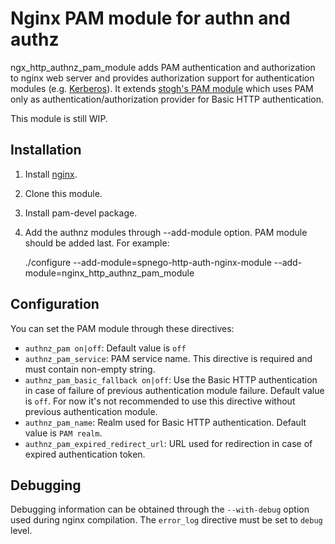 Nginx PAM module for authn and authz
=================================
ngx_http_authnz_pam_module adds PAM authentication and authorization to nginx web server and provides authorization support for authentication modules (e.g. [Kerberos](https://github.com/stnoonan/spnego-http-auth-nginx-module)).
It extends [stogh's PAM module](https://github.com/stogh/ngx_http_auth_pam_module) which uses PAM only as authentication/authorization provider for Basic HTTP authentication.

This module is still WIP.


Installation
-------------
1. Install [nginx](http://wiki.nginx.org/Install).
1. Clone this module.
1. Install pam-devel package.
1. Add the authnz modules through --add-module option. PAM module should be added last. For example:

	./configure --add-module=spnego-http-auth-nginx-module --add-module=nginx_http_authnz_pam_module


Configuration
-------------
You can set the PAM module through these directives:
* `authnz_pam on|off`: Default value is `off`
* `authnz_pam_service`: PAM service name. This directive is required and must contain non-empty string.
* `authnz_pam_basic_fallback on|off`: Use the Basic HTTP authentication in case of failure of previous authentication module failure. Default value is `off`. For now it's not recommended to use this directive without previous authentication module.
* `authnz_pam_name`: Realm used for Basic HTTP authentication. Default value is `PAM realm`.
* `authnz_pam_expired_redirect_url`: URL used for redirection in case of expired authentication token.

Debugging
-------------
Debugging information can be obtained through the `--with-debug` option used during nginx compilation. The `error_log` directive must be set to `debug` level.
